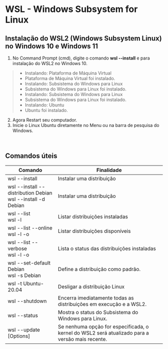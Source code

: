 # WSL - Windows Subsystem for Linux

## Instalação do WSL2 (Windows Subsystem Linux) no Windows 10 e Windows 11
	
1. No Command Prompt (cmd), digite o comando **wsl --install** e <Enter> para instalação do WSL2 no Windows 10.

> - Instalando: Plataforma de Máquina Virtual
> - Plataforma de Máquina Virtual foi instalado.
> - Instalando: Subsistema do Windows para Linux
> - Subsistema do Windows para Linux foi instalado.
> - Instalando: Subsistema do Windows para Linux
> - Subsistema do Windows para Linux foi instalado.
> - Instalando: Ubuntu
> - Ubuntu foi instalado.

2. Agora Restart seu computador.
3. Inicie o Linux Ubuntu diretamente no Menu ou na barra de pesquisa do Windows.  

<br>

## Comandos úteis

Comando         | Finalidade
--------------- | ----------------- 
wsl --install <Distro>                      | Instalar uma distribuição
wsl --install --distribution Debian <br> wsl --install -d Debian | Instalar uma distribuição
wsl --list <br> wsl -l                      | Listar distribuições instaladas
wsl --list --online <br> wsl -l -o          | Listar distribuições disponíveis
wsl --list --verbose <br> wsl -l -o         | Lista o status das distribuições instaladas
wsl --set-default Debian <br> wsl -s Debian | Define a distribuição como padrão.
wsl -t Ubuntu-20.04                         | Desligar a distribuição Linux
wsl --shutdown                              | Encerra imediatamente todas as distribuições em execução e a WSL2.
wsl --status                                | Mostra o status do Subsistema do Windows para Linux.
wsl --update [Options]                      | Se nenhuma opção for especificada, o kernel do WSL2 será atualizado para a versão mais recente.
